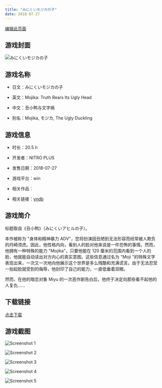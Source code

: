 ```yaml
---
title: "みにくいモジカの子"
date: 2018-07-27
---
```

[编辑此页面](https://github.com/ACG-3/ADV3-source/blob/main/source/_posts/%E3%81%BF%E3%81%AB%E3%81%8F%E3%81%84%E3%83%A2%E3%82%B8%E3%82%AB%E3%81%AE%E5%AD%90.md)

## 游戏封面

![みにくいモジカの子](https%3A//pan.timero.xyz/onedrive/img_lib_001/%E3%81%BF%E3%81%AB%E3%81%8F%E3%81%84%E3%83%A2%E3%82%B8%E3%82%AB%E3%81%AE%E5%AD%90_cover.avif)


## 游戏名称

- 日文：みにくいモジカの子
- 英文：Mojika: Truth Rears Its Ugly Head
- 中文：丑小鸭与文字祸

- 别名：Mojika, モジカ, The Ugly Duckling


## 游戏信息

- 时长：20.5 h
- 开发者：NITRO PLUS
- 发售日期：2018-07-27
- 游戏平台：win
- 相关作品：

- 相关链接：[vndb](https://vndb.org/v21667)


## 游戏简介

标题取自《丑小鸭》（みにくいアヒルの子）。

本作被称为 "身体和精神暴力 ADV"，您将扮演因丑陋到无法形容而经常被人欺负的丹崎须虎。因此，他性格内向，看别人的脸对他来说是一件恐怖的事情。然而，他拥有一种特殊的能力 "Mojika"，只要他能在 120 厘米的范围内看到一个人的脸，他就能自动读出对方内心的真实意图。这些信息通过名为 "Moji "的特殊文字表现出来，一次又一次地向他展示这个世界是多么残酷和充满谎言。由于无法忍受一抬起脸就受到的侮辱，他封印了自己的能力，一直低垂着双眼。

然而，在他的暗恋对象 Miyu 的一次恶作剧告白后，他终于决定向那些看不起他的人复仇......




## 下载链接

[点击下载](https://pan.timero.xyz/onedrive/adv_lib_001/%E3%81%BF%E3%81%AB%E3%81%8F%E3%81%84%E3%83%A2%E3%82%B8%E3%82%AB%E3%81%AE%E5%AD%90)


## 游戏截图


![Screenshot 1](https%3A//pan.timero.xyz/onedrive/img_lib_001/%E3%81%BF%E3%81%AB%E3%81%8F%E3%81%84%E3%83%A2%E3%82%B8%E3%82%AB%E3%81%AE%E5%AD%90_Screenshot_1.avif)

![Screenshot 2](https%3A//pan.timero.xyz/onedrive/img_lib_001/%E3%81%BF%E3%81%AB%E3%81%8F%E3%81%84%E3%83%A2%E3%82%B8%E3%82%AB%E3%81%AE%E5%AD%90_Screenshot_2.avif)

![Screenshot 3](https%3A//pan.timero.xyz/onedrive/img_lib_001/%E3%81%BF%E3%81%AB%E3%81%8F%E3%81%84%E3%83%A2%E3%82%B8%E3%82%AB%E3%81%AE%E5%AD%90_Screenshot_3.avif)

![Screenshot 4](https%3A//pan.timero.xyz/onedrive/img_lib_001/%E3%81%BF%E3%81%AB%E3%81%8F%E3%81%84%E3%83%A2%E3%82%B8%E3%82%AB%E3%81%AE%E5%AD%90_Screenshot_4.avif)

![Screenshot 5](https%3A//pan.timero.xyz/onedrive/img_lib_001/%E3%81%BF%E3%81%AB%E3%81%8F%E3%81%84%E3%83%A2%E3%82%B8%E3%82%AB%E3%81%AE%E5%AD%90_Screenshot_5.avif)

